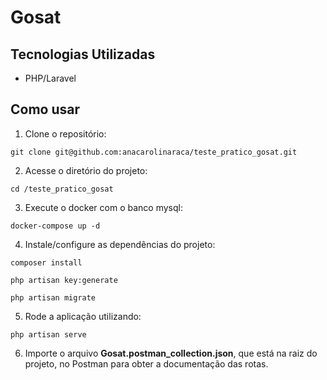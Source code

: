 # Gosat
## Tecnologias Utilizadas

- PHP/Laravel

## Como usar 
1. Clone o repositório: 
```
git clone git@github.com:anacarolinaraca/teste_pratico_gosat.git
```

2. Acesse o diretório do projeto:
```
cd /teste_pratico_gosat
```

3. Execute o docker com o banco mysql:
```
docker-compose up -d
```
4. Instale/configure as dependências do projeto:
```
composer install
```
```
php artisan key:generate
```
```
php artisan migrate
```

5. Rode a aplicação utilizando:
```
php artisan serve
```

6. Importe o arquivo **Gosat.postman_collection.json**, que está na raiz do projeto, no Postman para obter a documentação das rotas.
